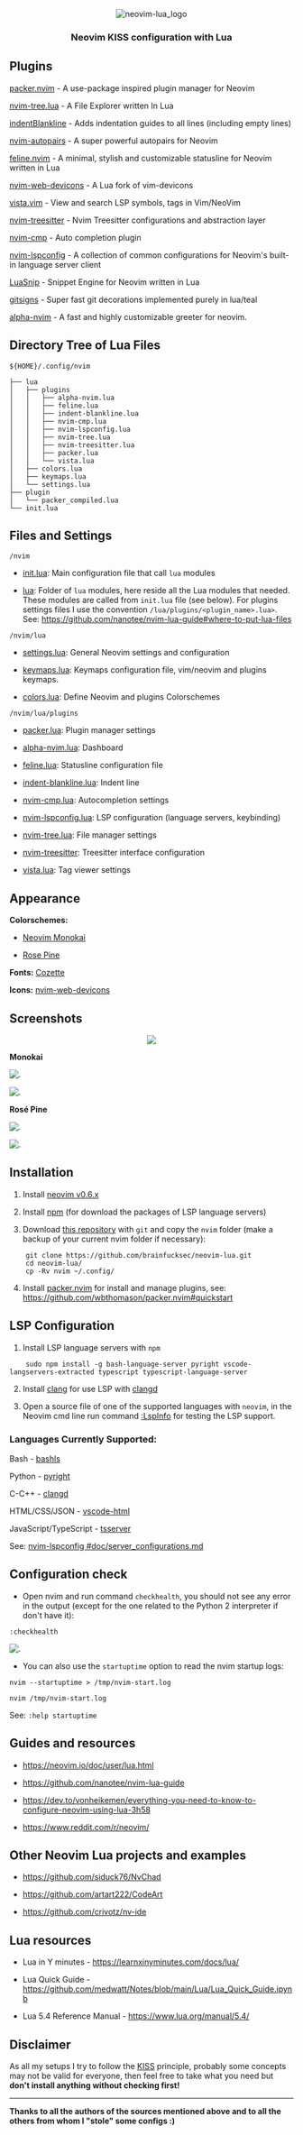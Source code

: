 <p align="center">
<img src="img/logo.png" alt="neovim-lua_logo">
</p>

<h3 align="center">
Neovim KISS configuration with Lua
</h3>

## Plugins

[packer.nvim](https://github.com/wbthomason/packer.nvim) -  A use-package inspired plugin manager for Neovim

[nvim-tree.lua](https://github.com/kyazdani42/nvim-tree.lua) - A File Explorer written In Lua

[indentBlankline](https://github.com/lukas-reineke/indent-blankline.nvim) - Adds indentation guides to all lines (including empty lines)

[nvim-autopairs](https://github.com/windwp/nvim-autopairs) - A super powerful autopairs for Neovim

[feline.nvim](https://github.com/Famiu/feline.nvim) - A minimal, stylish and customizable statusline for Neovim written in Lua

[nvim-web-devicons](https://github.com/kyazdani42/nvim-web-devicons) - A Lua fork of vim-devicons

[vista.vim](https://github.com/liuchengxu/vista.vim) - View and search LSP symbols, tags in Vim/NeoVim

[nvim-treesitter](https://github.com/nvim-treesitter/nvim-treesitter) - Nvim Treesitter configurations and abstraction layer

[nvim-cmp](https://github.com/hrsh7th/nvim-cmp) - Auto completion plugin

[nvim-lspconfig](https://github.com/neovim/nvim-lspconfig) - A collection of common configurations for Neovim's built-in language server client

[LuaSnip](https://github.com/L3MON4D3/LuaSnip) - Snippet Engine for Neovim written in Lua

[gitsigns](https://github.com/lewis6991/gitsigns.nvim) - Super fast git decorations implemented purely in lua/teal

[alpha-nvim](https://github.com/goolord/alpha-nvim) - A fast and highly customizable greeter for neovim.

## Directory Tree of Lua Files

`${HOME}/.config/nvim`

```
├── lua
│   ├── plugins
│   │   ├── alpha-nvim.lua
│   │   ├── feline.lua
│   │   ├── indent-blankline.lua
│   │   ├── nvim-cmp.lua
│   │   ├── nvim-lspconfig.lua
│   │   ├── nvim-tree.lua
│   │   ├── nvim-treesitter.lua
│   │   ├── packer.lua
│   │   └── vista.lua
│   ├── colors.lua
│   ├── keymaps.lua
│   └── settings.lua
├── plugin
│   └── packer_compiled.lua
└── init.lua
```

## Files and Settings

`/nvim`

* [init.lua](nvim/init.lua): Main configuration file that call `lua` modules

* [lua](nvim/lua): Folder of `lua` modules, here reside all the Lua modules that needed. These modules are called from `init.lua` file (see below).  For plugins settings files I use the convention `/lua/plugins/<plugin_name>.lua>`.  See: https://github.com/nanotee/nvim-lua-guide#where-to-put-lua-files

`/nvim/lua`

* [settings.lua](nvim/lua/settings.lua): General Neovim settings and configuration

* [keymaps.lua](nvim/lua/keymaps.lua): Keymaps configuration file, vim/neovim and plugins keymaps.

* [colors.lua](nvim/img/colors.lua): Define Neovim and plugins Colorschemes

`/nvim/lua/plugins`

* [packer.lua](nvim/lua/plugins/packer.lua): Plugin manager settings

* [alpha-nvim.lua](nvim/lua/plugins/alpha-nvim.lua): Dashboard

* [feline.lua](nvim/lua/plugins/feline.lua): Statusline configuration file

* [indent-blankline.lua](nvim/lua/plugins/indent-blankline.lua): Indent line

* [nvim-cmp.lua](nvim/lua/plugins/nvim-cmp.lua): Autocompletion settings

* [nvim-lspconfig.lua](nvim/lua/plugins/nvim-lspconfig.lua): LSP configuration (language servers, keybinding)

* [nvim-tree.lua](nvim/lua/plugins/nvim-tree.lua): File manager settings

* [nvim-treesitter](nvim/lua/plugins/nvim-treesitter): Treesitter interface configuration

* [vista.lua](nvim/lua/plugins/vista.lua): Tag viewer settings

## Appearance

**Colorschemes:**

* [Neovim Monokai](https://github.com/tanvirtin/monokai.nvim)

* [Rose Pine](https://github.com/rose-pine/neovim)

**Fonts:** [Cozette](https://github.com/slavfox/Cozette)

**Icons:** [nvim-web-devicons](https://github.com/kyazdani42/nvim-web-devicons)

## Screenshots

<p align="center">
<img src="img/1-banner.png">
</p>

**Monokai**

![.](img/2-ccode.png)

![.](img/3-bash.png)

**Rosé Pine**

![.](img/4-ccode-rp.png)

![.](img/5-bash-rp.png)

## Installation

1. Install [neovim v0.6.x](https://github.com/neovim/neovim/releases/latest)

2. Install [npm](https://github.com/npm/cli) (for download the packages of LSP language servers)

3. Download [this repository](https://github.com/brainfucksec/neovim-lua) with `git` and copy the `nvim` folder (make a backup of your current nvim folder if necessary):

```term
    git clone https://github.com/brainfucksec/neovim-lua.git
    cd neovim-lua/
    cp -Rv nvim ~/.config/
```

4. Install [packer.nvim](https://github.com/wbthomason/packer.nvim) for install and manage plugins, see: https://github.com/wbthomason/packer.nvim#quickstart

## LSP Configuration

1. Install LSP language servers with `npm`

```term
    sudo npm install -g bash-language-server pyright vscode-langservers-extracted typescript typescript-language-server
```

2. Install [clang](https://clangd.llvm.org/installation.html) for use LSP with [clangd](https://github.com/neovim/nvim-lspconfig/blob/master/doc/server_configurations.md#clangd)

3. Open a source file of one of the supported languages with `neovim`, in the Neovim cmd line run command [:LspInfo](https://github.com/neovim/nvim-lspconfig#built-in-commands) for testing the LSP support.

### Languages Currently Supported:

Bash - [bashls](https://github.com/neovim/nvim-lspconfig/blob/master/doc/server_configurations.md#bashls)

Python - [pyright](https://github.com/neovim/nvim-lspconfig/blob/master/doc/server_configurations.md#pyright)

C-C++ - [clangd](https://github.com/neovim/nvim-lspconfig/blob/master/doc/server_configurations.md#clangd)

HTML/CSS/JSON - [vscode-html](https://github.com/neovim/nvim-lspconfig/blob/master/doc/server_configurations.md#html)

JavaScript/TypeScript - [tsserver](https://github.com/neovim/nvim-lspconfig/blob/master/doc/server_configurations.md#tsserver)

See: [nvim-lspconfig #doc/server_configurations.md](https://github.com/neovim/nvim-lspconfig/blob/master/doc/server_configurations.md)

## Configuration check

- Open nvim and run command `checkhealth`, you should not see any error in the output (except for the one related to the Python 2 interpreter if don't have it):

```vim
:checkhealth
```

![.](img/6-checkhealth.png)

- You can also use the `startuptime` option to read the nvim startup logs:

```term
nvim --startuptime > /tmp/nvim-start.log

nvim /tmp/nvim-start.log
```

See: `:help startuptime`

## Guides and resources

* https://neovim.io/doc/user/lua.html

* https://github.com/nanotee/nvim-lua-guide

* https://dev.to/vonheikemen/everything-you-need-to-know-to-configure-neovim-using-lua-3h58

* https://www.reddit.com/r/neovim/

## Other Neovim Lua projects and examples

* https://github.com/siduck76/NvChad

* https://github.com/artart222/CodeArt

* https://github.com/crivotz/nv-ide

## Lua resources

* Lua in Y minutes - https://learnxinyminutes.com/docs/lua/

* Lua Quick Guide - https://github.com/medwatt/Notes/blob/main/Lua/Lua_Quick_Guide.ipynb

* Lua 5.4 Reference Manual - https://www.lua.org/manual/5.4/

## Disclaimer

As all my setups I try to follow the [KISS](https://en.wikipedia.org/wiki/KISS_principle) principle, probably some concepts may not be valid for everyone, then feel free to take what you need but **don't install anything without checking first!**

---

**Thanks to all the authors of the sources mentioned above and to all the others from whom I "stole" some configs :)**
